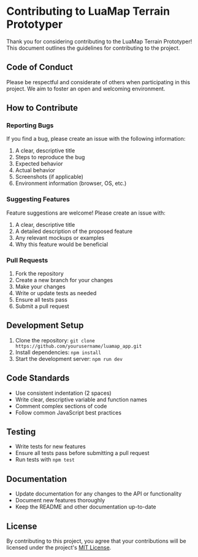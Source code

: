# Contributing to LuaMap Terrain Prototyper

Thank you for considering contributing to the LuaMap Terrain Prototyper! This document outlines the guidelines for contributing to the project.

## Code of Conduct

Please be respectful and considerate of others when participating in this project. We aim to foster an open and welcoming environment.

## How to Contribute

### Reporting Bugs

If you find a bug, please create an issue with the following information:

1. A clear, descriptive title
2. Steps to reproduce the bug
3. Expected behavior
4. Actual behavior
5. Screenshots (if applicable)
6. Environment information (browser, OS, etc.)

### Suggesting Features

Feature suggestions are welcome! Please create an issue with:

1. A clear, descriptive title
2. A detailed description of the proposed feature
3. Any relevant mockups or examples
4. Why this feature would be beneficial

### Pull Requests

1. Fork the repository
2. Create a new branch for your changes
3. Make your changes
4. Write or update tests as needed
5. Ensure all tests pass
6. Submit a pull request

## Development Setup

1. Clone the repository: `git clone https://github.com/yourusername/luamap_app.git`
2. Install dependencies: `npm install`
3. Start the development server: `npm run dev`

## Code Standards

- Use consistent indentation (2 spaces)
- Write clear, descriptive variable and function names
- Comment complex sections of code
- Follow common JavaScript best practices

## Testing

- Write tests for new features
- Ensure all tests pass before submitting a pull request
- Run tests with `npm test`

## Documentation

- Update documentation for any changes to the API or functionality
- Document new features thoroughly
- Keep the README and other documentation up-to-date

## License

By contributing to this project, you agree that your contributions will be licensed under the project's [MIT License](LICENSE).
